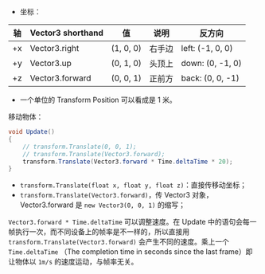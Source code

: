 

- 坐标：

| 轴   | Vector3 shorthand | 值        | 说明   | 反方向           |
| ---- | ----------------- | --------- | ------ | ---------------- |
| +x   | Vector3.right     | (1, 0, 0) | 右手边 | left: (-1, 0, 0) |
| +y   | Vector3.up        | (0, 1, 0) | 头顶上 | down: (0, -1, 0) |
| +z   | Vector3.forward   | (0, 0, 1) | 正前方 | back: (0, 0, -1) |

- 一个单位的 Transform Position 可以看成是 1 米。

移动物体：

```csharp
void Update()
{
    // transform.Translate(0, 0, 1);
    // transform.Translate(Vector3.forward);
    transform.Translate(Vector3.forward * Time.deltaTime * 20);
}
```

- `transform.Translate(float x, float y, float z)`：直接传移动坐标；
- `transform.Translate(Vector3.forward)`，传 Vector3 对象，Vector3.forward 是 `new Vector3(0, 0, 1)` 的缩写；

`Vector3.forward * Time.deltaTime` 可以调整速度。在 Update 中的语句会每一帧执行一次，而不同设备上的帧率是不一样的，所以直接用 `transform.Translate(Vector3.forward)` 会产生不同的速度。乘上一个 `Time.deltaTime` （The completion time in seconds since the last frame）即让物体以 `1m/s` 的速度运动，与帧率无关。



